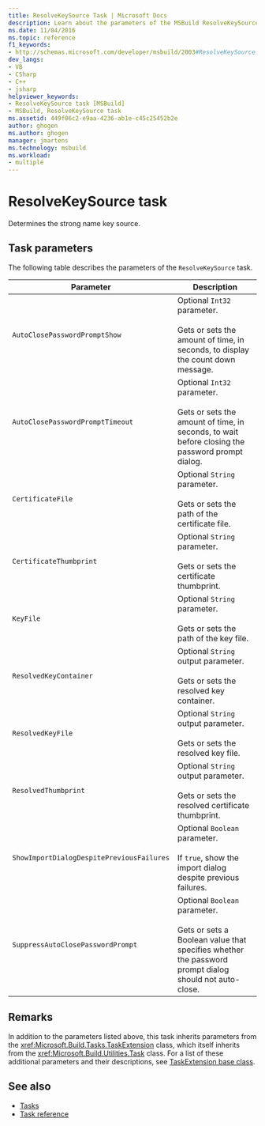 ```yaml
---
title: ResolveKeySource Task | Microsoft Docs
description: Learn about the parameters of the MSBuild ResolveKeySource task, which determines the strong name key source.
ms.date: 11/04/2016
ms.topic: reference
f1_keywords:
- http://schemas.microsoft.com/developer/msbuild/2003#ResolveKeySource
dev_langs:
- VB
- CSharp
- C++
- jsharp
helpviewer_keywords:
- ResolveKeySource task [MSBuild]
- MSBuild, ResolveKeySource task
ms.assetid: 449f06c2-e9aa-4236-ab1e-c45c25452b2e
author: ghogen
ms.author: ghogen
manager: jmartens
ms.technology: msbuild
ms.workload:
- multiple
---
```

# ResolveKeySource task

Determines the strong name key source.

## Task parameters

 The following table describes the parameters of the `ResolveKeySource` task.

|Parameter|Description|
|---------------|-----------------|
|`AutoClosePasswordPromptShow`|Optional `Int32` parameter.<br /><br /> Gets or sets the amount of time, in seconds, to display the count down message.|
|`AutoClosePasswordPromptTimeout`|Optional `Int32` parameter.<br /><br /> Gets or sets the amount of time, in seconds, to wait before closing the password prompt dialog.|
|`CertificateFile`|Optional `String` parameter.<br /><br /> Gets or sets the path of the certificate file.|
|`CertificateThumbprint`|Optional `String` parameter.<br /><br /> Gets or sets the certificate thumbprint.|
|`KeyFile`|Optional `String` parameter.<br /><br /> Gets or sets the path of the key file.|
|`ResolvedKeyContainer`|Optional `String` output parameter.<br /><br /> Gets or sets the resolved key container.|
|`ResolvedKeyFile`|Optional `String` output parameter.<br /><br /> Gets or sets the resolved key file.|
|`ResolvedThumbprint`|Optional `String` output parameter.<br /><br /> Gets or sets the resolved certificate thumbprint.|
|`ShowImportDialogDespitePreviousFailures`|Optional `Boolean` parameter.<br /><br /> If `true`, show the import dialog despite previous failures.|
|`SuppressAutoClosePasswordPrompt`|Optional `Boolean` parameter.<br /><br /> Gets or sets a Boolean value that specifies whether the password prompt dialog should not auto-close.|

## Remarks

 In addition to the parameters listed above, this task inherits parameters from the <xref:Microsoft.Build.Tasks.TaskExtension> class, which itself inherits from the <xref:Microsoft.Build.Utilities.Task> class. For a list of these additional parameters and their descriptions, see [TaskExtension base class](../msbuild/taskextension-base-class.md).

## See also

- [Tasks](../msbuild/msbuild-tasks.md)
- [Task reference](../msbuild/msbuild-task-reference.md)
